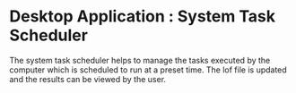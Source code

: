Desktop Application : System Task Scheduler
=================

The system task scheduler helps to manage the tasks executed by the computer which is scheduled to run at a preset time. The lof file is updated and the results can be viewed by the user.
